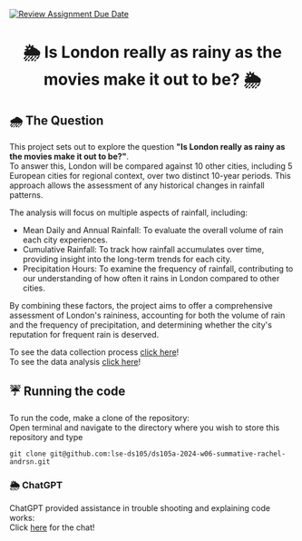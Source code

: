 [![Review Assignment Due Date](https://classroom.github.com/assets/deadline-readme-button-22041afd0340ce965d47ae6ef1cefeee28c7c493a6346c4f15d667ab976d596c.svg)](https://classroom.github.com/a/16Ytx_fz)


# <p align="center"> 🌦️ Is London really as rainy as the movies make it out to be? 🌦️</p>

## 🌧️ The Question
This project sets out to explore the question **"Is London really as rainy as the movies make it out to be?"**.  
To answer this, London will be compared against 10 other cities, including 5 European cities for regional context, over two distinct 10-year periods. This approach allows the assessment of any historical changes in rainfall patterns.

The analysis will focus on multiple aspects of rainfall, including:

- Mean Daily and Annual Rainfall: To evaluate the overall volume of rain each city experiences.
- Cumulative Rainfall: To track how rainfall accumulates over time, providing insight into the long-term trends for each city.
- Precipitation Hours: To examine the frequency of rainfall, contributing to our understanding of how often it rains in London compared to other cities.

By combining these factors, the project aims to offer a comprehensive assessment of London's raininess, accounting for both the volume of rain and the frequency of precipitation, and determining whether the city's reputation for frequent rain is deserved.

To see the data collection process [click here](code/NB01%20-%20Data%20Collection.ipynb)!   
To see the data analysis [click here](code/NB02%20-%20Data%20Analysis.ipynb)!

## ☔ Running the code
To run the code, make a clone of the repository:  
Open terminal and navigate to the directory where you wish to store this repository and type
```
git clone git@github.com:lse-ds105/ds105a-2024-w06-summative-rachel-andrsn.git
```

### 🌦️ ChatGPT
ChatGPT provided assistance in trouble shooting and explaining code works:  
Click [here](https://chatgpt.com/share/672c8143-16dc-800c-b73b-874ae3e5e99a) for the chat!
